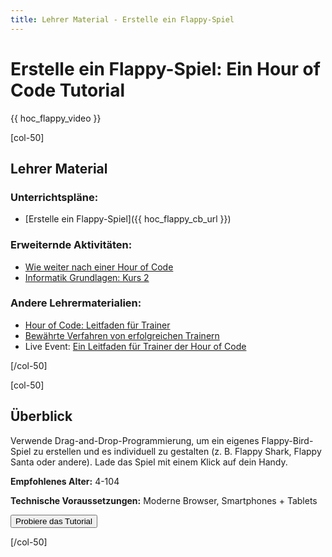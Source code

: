 ```yaml
---
title: Lehrer Material - Erstelle ein Flappy-Spiel
---
```


# Erstelle ein Flappy-Spiel: Ein Hour of Code Tutorial

{{ hoc_flappy_video }}

[col-50]

## Lehrer Material

### Unterrichtspläne:

- [Erstelle ein Flappy-Spiel]({{ hoc_flappy_cb_url }})

### Erweiternde Aktivitäten:

- [Wie weiter nach einer Hour of Code](http://code.org/learn/beyond)
- [Informatik Grundlagen: Kurs 2](https://studio.code.org/s/course2)

### Andere Lehrermaterialien:

- [Hour of Code: Leitfaden für Trainer](https://hourofcode.com/how-to)
- [Bewährte Verfahren von erfolgreichen Trainern](http://www.slideshare.net/TeachCode/hour-of-code-best-practices-for-successful-educators-51273466)
- Live Event: [Ein Leitfaden für Trainer der Hour of Code](https://www.eventbrite.com/e/an-educators-guide-to-the-hour-of-code-tickets-17987415845)

[/col-50]

[col-50]

## Überblick

Verwende Drag-and-Drop-Programmierung, um ein eigenes Flappy-Bird-Spiel zu erstellen und es individuell zu gestalten (z. B. Flappy Shark, Flappy Santa oder andere). Lade das Spiel mit einem Klick auf dein Handy.

**Empfohlenes Alter:** 4-104

**Technische Voraussetzungen:** Moderne Browser, Smartphones + Tablets

<a href="http://studio.code.org/s/flappy/reset"><button>Probiere das Tutorial</button></a>

[/col-50]
